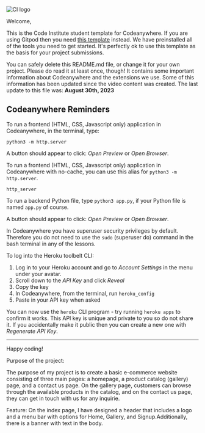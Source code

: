 ![CI logo](https://codeinstitute.s3.amazonaws.com/fullstack/ci_logo_small.png)

Welcome,

This is the Code Institute student template for Codeanywhere. If you are using Gitpod then you need [this template](https://github.com/Code-Institute-Org/gitpod-full-template) instead.  We have preinstalled all of the tools you need to get started. It's perfectly ok to use this template as the basis for your project submissions.

You can safely delete this README.md file, or change it for your own project. Please do read it at least once, though! It contains some important information about Codeanywhere and the extensions we use. Some of this information has been updated since the video content was created. The last update to this file was: **August 30th, 2023**

## Codeanywhere Reminders

To run a frontend (HTML, CSS, Javascript only) application in Codeanywhere, in the terminal, type:

`python3 -m http.server`

A button should appear to click: _Open Preview_ or _Open Browser_.

To run a frontend (HTML, CSS, Javascript only) application in Codeanywhere with no-cache, you can use this alias for `python3 -m http.server`.

`http_server`

To run a backend Python file, type `python3 app.py`, if your Python file is named `app.py` of course.

A button should appear to click: _Open Preview_ or _Open Browser_.

In Codeanywhere you have superuser security privileges by default. Therefore you do not need to use the `sudo` (superuser do) command in the bash terminal in any of the lessons.

To log into the Heroku toolbelt CLI:

1. Log in to your Heroku account and go to _Account Settings_ in the menu under your avatar.
2. Scroll down to the _API Key_ and click _Reveal_
3. Copy the key
4. In Codeanywhere, from the terminal, run `heroku_config`
5. Paste in your API key when asked

You can now use the `heroku` CLI program - try running `heroku apps` to confirm it works. This API key is unique and private to you so do not share it. If you accidentally make it public then you can create a new one with _Regenerate API Key_.

---

Happy coding!

Purpose of the project:

The purpose of my project is to create a basic e-commerce website consisting of three main pages: a homepage, a product catalog (gallery) page, and a contact us page. On the gallery page, customers can browse through the available products in the catalog, and on the contact us page, they can get in touch with us for any inquirie.

Feature:
On the index page, I have designed a header that includes a logo and a menu bar with options for Home, Gallery, and Signup.Additionally, there is a banner with text in the body.

